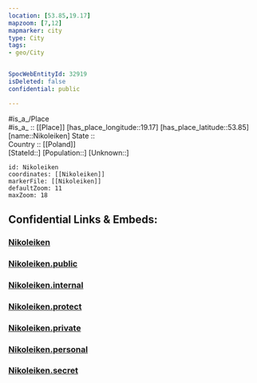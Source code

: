 ```yaml
---
location: [53.85,19.17] 
mapzoom: [7,12] 
mapmarker: city 
type: City
tags:
- geo/City


SpocWebEntityId: 32919
isDeleted: false
confidential: public

---
```

#is_a_/Place  
#is_a_ :: [[Place]] 
[has_place_longitude::19.17] 
[has_place_latitude::53.85] 
[name::Nikoleiken] 
State ::  
Country :: [[Poland]]  
[StateId::] 
[Population::] 
[Unknown::] 


```leaflet
id: Nikoleiken
coordinates: [[Nikoleiken]] 
markerFile: [[Nikoleiken]] 
defaultZoom: 11 
maxZoom: 18
```


## Confidential Links & Embeds: 

### [Nikoleiken](/_Standards/Earth/Continent/Europe/Europe~East/Poland/Provinces~Poland/Pomeranian/City/Nikoleiken.md) 

### [Nikoleiken.public](/_public/Earth/Continent/Europe/Europe~East/Poland/Provinces~Poland/Pomeranian/City/Nikoleiken.public.md) 

### [Nikoleiken.internal](/_internal/Earth/Continent/Europe/Europe~East/Poland/Provinces~Poland/Pomeranian/City/Nikoleiken.internal.md) 

### [Nikoleiken.protect](/_protect/Earth/Continent/Europe/Europe~East/Poland/Provinces~Poland/Pomeranian/City/Nikoleiken.protect.md) 

### [Nikoleiken.private](/_private/Earth/Continent/Europe/Europe~East/Poland/Provinces~Poland/Pomeranian/City/Nikoleiken.private.md) 

### [Nikoleiken.personal](/_personal/Earth/Continent/Europe/Europe~East/Poland/Provinces~Poland/Pomeranian/City/Nikoleiken.personal.md) 

### [Nikoleiken.secret](/_secret/Earth/Continent/Europe/Europe~East/Poland/Provinces~Poland/Pomeranian/City/Nikoleiken.secret.md)

